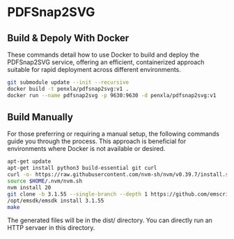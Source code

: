# PDFSnap2SVG

## Build \& Depoly With Docker
These commands detail how to use Docker to build and deploy the PDFSnap2SVG service, offering an efficient, containerized approach suitable for rapid deployment across different environments.

```bash
git submodule update --init --recursive
docker build -t penxla/pdfsnap2svg:v1 .
docker run --name pdfsnap2svg -p 9630:9630 -d penxla/pdfsnap2svg:v1
```

## Build Manually
For those preferring or requiring a manual setup, the following commands guide you through the process. This approach is beneficial for environments where Docker is not available or desired.

```bash
apt-get update
apt-get install python3 build-essential git curl
curl -o- https://raw.githubusercontent.com/nvm-sh/nvm/v0.39.7/install.sh | bash # install nodejs
source $HOME/.nvm/nvm.sh
nvm install 20
git clone -b 3.1.55 --single-branch --depth 1 https://github.com/emscripten-core/emsdk.git /opt/emsdk
/opt/emsdk/emsdk install 3.1.55
make
```

The generated files will be in the dist/ directory. You can directly run an HTTP servaer in this directory.